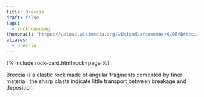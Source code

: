 ```yaml
---
title: Breccia
draft: false
tags:
  - rockhounding
thumbnail: "https://upload.wikimedia.org/wikipedia/commons/9/96/Breccia_in_Marble_Canyon-750px.jpg"
aliases:
  - Breccia
---
```

{% include rock-card.html rock=page %}

Breccia is a clastic rock made of angular fragments cemented by finer material; the sharp clasts indicate little transport between breakage and deposition.
